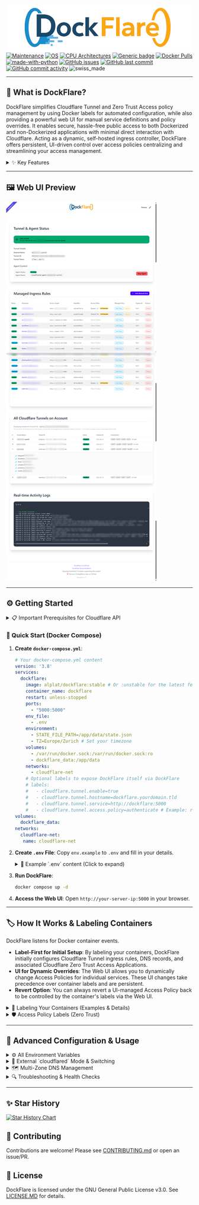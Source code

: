 ![DockFlareBanner](images/bannertr.png)
[![Maintenance](https://img.shields.io/badge/Maintained%3F-yes-green.svg)](https://github.com/ChrispyBacon-dev/baconflip)
[![OS](https://img.shields.io/badge/os-linux%20%7C%20windows%20%7C%20macos-brightgreen)]()
[![CPU Architectures](https://img.shields.io/badge/CPU-x86_64%20%7C%20arm64-brightgreen)](https://en.wikipedia.org/wiki/Central_processing_unit)
[![Generic badge](https://img.shields.io/badge/Release-1.8.5-blue.svg)](https://github.com/ChrispyBacon-dev/DockFlare/releases/tag/v1.8.5)
[![Docker Pulls](https://img.shields.io/docker/pulls/alplat/dockflare)](https://hub.docker.com/r/alplat/dockflare)
[![made-with-python](https://img.shields.io/badge/Made%20with-Python-1f425f.svg)](https://www.python.org/)
[![GitHub issues](https://img.shields.io/github/issues/ChrispyBacon-dev/dockflare)](https://github.com/ChrispyBacon-dev/dockflare/issues)
[![GitHub last commit](https://img.shields.io/github/last-commit/ChrispyBacon-dev/dockflare)](https://github.com/ChrispyBacon-dev/dockflare/commits/stable)
[![GitHub commit activity](https://img.shields.io/github/commit-activity/m/ChrispyBacon-dev/dockflare)](https://github.com/ChrispyBacon-dev/dockflare/commits/stable)
![swiss_made](https://img.shields.io/badge/Swiss_Made-FFFFFF?labelColor=FF0000&logo=data:image/svg%2bxml;base64,PHN2ZyB2ZXJzaW9uPSIxIiB3aWR0aD0iNTEyIiBoZWlnaHQ9IjUxMiIgdmlld0JveD0iMCAwIDMyIDMyIiB4bWxucz0iaHR0cDovL3d3dy53My5vcmcvMjAwMC9zdmciPgogIDxyZWN0IHdpZHRoPSIzMiIgaGVpZ2h0PSIzMiIgZmlsbD0idHJhbnNwYXJlbnQiLz4KICA8cGF0aCBkPSJtMTMgNmg2djdoN3Y2aC03djdoLTZ2LTdoLTd2LTZoN3oiIGZpbGw9IiNmZmYiLz4KPC9zdmc+)

---

## 🚀 What is DockFlare?

DockFlare simplifies Cloudflare Tunnel and Zero Trust Access policy management by using Docker labels for automated configuration, while also providing a powerful web UI for manual service definitions and policy overrides. It enables secure, hassle-free public access to both Dockerized and non-Dockerized applications with minimal direct interaction with Cloudflare. Acting as a dynamic, self-hosted ingress controller, DockFlare offers persistent, UI-driven control over access policies centralizing and streamlining your access management.

<details>
<summary>✨ Key Features</summary>

-   **Unified Cloudflare Tunnel Management**:
    -   Automates Tunnel creation/use & `cloudflared` agent lifecycle (optional internal deployment or external).
-   **Dynamic Ingress via Docker Labels**:
    -   Auto-configures Tunnel ingress & DNS from Docker labels (e.g., `hostname`, `service`, `path`).
    -   Supports various service types (`http`, `https`, `tcp`, `ssh`, `rdp`, `http_status`).
    -   Controls `no_tls_verify` and `originServerName` (SNI) for origin connections.
-   **Manual Ingress Rule Management**:
    -   Add & manage public hostnames for non-Docker services (e.g., router, NAS) via Web UI; DockFlare handles Tunnel rules & DNS.
-   **Versatile Access Policy Control (Docker & Manual)**:
    -   Define Cloudflare Access Policies (e.g., `bypass`, `authenticate`, custom JSON) via Docker labels; auto-manages Access Applications.
    -   Web UI to manage/override policies for *any* rule; UI changes persist, override labels, with revert option & clear indicators.
-   **Multi-Hostname & Multi-Zone**:
    -   Supports multiple hostnames (unique targets, zones, policies) per Docker container (indexed labels) or manual rule.
-   **State Persistence & Graceful Deletion**:
    -   Configurable grace period for Docker rule cleanup; persists all managed rules, Access App IDs, & UI overrides in `state.json`.
-   **Intelligent Reconciliation**:
    *   Continuously syncs Docker, manual entries, & saved state (respecting UI overrides) with Cloudflare (Tunnel, DNS, Access Apps); shows UI progress.
-   **Comprehensive Web UI (DaisyUI)**:
    -   **Dashboard**: Tunnel/agent status & controls.
    -   **Unified Rule List**: View/manage all rules (Docker & manual) with status, target, Access Policy (Cloudflare links, UI override badges), & delete options.
    -   **Easy Manual Entry**: Add non-Docker services via UI.
    -   **Account Tools**: View account tunnels/DNS.
    -   **Real-time Logs & Themes**: SSE activity logs & multiple UI themes.
-   **Secure & Robust**:
    -   Content Security Policy (CSP), API retries, and error reporting.

[Learn more on the GitHub Wiki](https://github.com/ChrispyBacon-dev/DockFlare/wiki)

</details>

---

## 🖼️ Web UI Preview

![Web UI example](images/status_web.png)

---

## ⚙️ Getting Started

<details>
<summary>📋 Important Prerequisites for Cloudflare API</summary>

- Docker: [Install Docker](https://docs.docker.com/engine/install/)
- Docker Compose: [Install Docker Compose](https://docs.docker.com/compose/install/)
- Cloudflare Account with:
  - API Token with Account:Cloudflare Tunnel:Edit, Account:Account Settings:Read, Account:Access: Apps and Policies:Edit, Zone:Zone:Read, Zone:DNS:Edit
  ![Cloudflare API](images/cf.png)
  *(Note: Account Settings Read is planned for future features, not strictly required for current core functionality.)*
  - Account ID (found in Cloudflare Dashboard → Overview)
  - Zone ID (found in Cloudflare Dashboard → Overview for your primary domain)

</details>

### 🚀 Quick Start (Docker Compose)

1.  **Create `docker-compose.yml`**:
    ```yaml
    # Your docker-compose.yml content
    version: '3.8'
    services:
      dockflare:
        image: alplat/dockflare:stable # Or :unstable for the latest features
        container_name: dockflare
        restart: unless-stopped
        ports:
          - "5000:5000"
        env_file:
          - .env
        environment:
          - STATE_FILE_PATH=/app/data/state.json
          - TZ=Europe/Zurich # Set your timezone
        volumes:
          - /var/run/docker.sock:/var/run/docker.sock:ro
          - dockflare_data:/app/data
        networks:
          - cloudflare-net
        # Optional labels to expose DockFlare itself via DockFlare
        # labels:
        #   - cloudflare.tunnel.enable=true
        #   - cloudflare.tunnel.hostname=dockflare.yourdomain.tld
        #   - cloudflare.tunnel.service=http://dockflare:5000
        #   - cloudflare.tunnel.access.policy=authenticate # Example: require login
    volumes:
      dockflare_data:
    networks:
      cloudflare-net:
       name: cloudflare-net
    ```

2.  **Create `.env` File**:
    Copy `env.example` to `.env` and fill in your details.
    <details>
    <summary>📄 Example `.env` content (Click to expand)</summary>

    ```dotenv
    # === REQUIRED CLOUDFLARE CREDENTIALS ===
    CF_API_TOKEN=your_cloudflare_api_token_here
    CF_ACCOUNT_ID=your_cloudflare_account_id_here
    
    # Default Cloudflare Zone ID (Recommended)
    # If not set, cloudflare.tunnel.zonename label is REQUIRED for all services.
    CF_ZONE_ID=your_default_cloudflare_zone_id_here
    
    # === TUNNEL CONFIGURATION ===
    # Name for the Cloudflare Tunnel managed by DockFlare
    # (Required if NOT using an external cloudflared instance)
    TUNNEL_NAME=DockFlare-Tunnel
      
    # === DOCKFLARE BEHAVIOR & CUSTOMIZATION ===
    LABEL_PREFIX=cloudflare.tunnel
    GRACE_PERIOD_SECONDS=28800
    CLEANUP_INTERVAL_SECONDS=300
    AGENT_STATUS_UPDATE_INTERVAL_SECONDS=10
    # STATE_FILE_PATH=/app/data/state.json # Usually set in docker-compose
    SCAN_ALL_NETWORKS=false
    CLOUDFLARED_NETWORK_NAME=cloudflare-net
    # TUNNEL_DNS_SCAN_ZONE_NAMES=extradomain.com,another-zone.net
    
    # === PERFORMANCE & RESOURCE MANAGEMENT ===
    MAX_CONCURRENT_DNS_OPS=3
    # RECONCILIATION_BATCH_SIZE=3 # Placeholder
    ```
    *Refer to `env.example` for a full list of options and detailed comments.*
    </details>

3.  **Run DockFlare**:
    ```bash
    docker compose up -d
    ```

4.  **Access the Web UI**: Open `http://your-server-ip:5000` in your browser.

---

## 🏷️ How It Works & Labeling Containers

DockFlare listens for Docker container events.
- **Label-First for Initial Setup**: By labeling your containers, DockFlare initially configures Cloudflare Tunnel ingress rules, DNS records, and associated Cloudflare Zero Trust Access Applications.
- **UI for Dynamic Overrides**: The Web UI allows you to dynamically change Access Policies for individual services. These UI changes take precedence over container labels and are persistent.
- **Revert Option**: You can always revert a UI-managed Access Policy back to be controlled by the container's labels via the Web UI.

<details>
<summary>📝 Labeling Your Containers (Examples & Details)</summary>

DockFlare supports two approaches for labeling containers:

#### 1. Standard Labels (Single Domain per Service)

To expose a service through DockFlare, add the following labels to your container:

```yaml
services:
  my-service:
    image: nginx:latest
    labels:
      # Enable DockFlare management for this container
      - "cloudflare.tunnel.enable=true" 
      
      # The public hostname to expose
      - "cloudflare.tunnel.hostname=my-service.example.com"
      
      # The internal service address (protocol://container_name_or_ip:port)
      # Service type (http, https, tcp, ssh, rdp, http_status) is inferred from the prefix.
      - "cloudflare.tunnel.service=http://my-service:80" 
      
      # Optional: Specify a URL path. Only requests to hostname/path will match.
      # - "cloudflare.tunnel.path=/app"
      
      # Optional: Specify a different Cloudflare Zone for this hostname
      # - "cloudflare.tunnel.zonename=another.example.com"
      
      # Optional: Disable TLS verification if your internal service uses HTTP or a self-signed cert
      # - "cloudflare.tunnel.no_tls_verify=true"

      # Optional: Specify Origin Server Name (SNI) for TLS connection to origin
      # - "cloudflare.tunnel.originsrvname=internal.service.local" 
    networks:
      - cloudflare-net 
```

#### 2. Indexed Labels (Multiple Hostnames/Services from One Container)

To expose multiple hostnames or services from a single container, use indexed labels:

```yaml
services:
  multi-host-app:
    image: my-custom-app:latest
    labels:
      - "cloudflare.tunnel.enable=true"
      
      # First hostname configuration
      - "cloudflare.tunnel.0.hostname=app1.example.com"
      - "cloudflare.tunnel.0.service=http://multi-host-app:8080" # Points to port 8080
      - "cloudflare.tunnel.0.path=/frontend" # Path for this specific hostname/service
      # - "cloudflare.tunnel.0.originsrvname=app1-sni.internal" 
      # - "cloudflare.tunnel.0.access.policy=authenticate" 
      
      # Second hostname configuration
      - "cloudflare.tunnel.1.hostname=api.example.com"
      - "cloudflare.tunnel.1.service=tcp://multi-host-app:3000" # Example of TCP service
      # - "cloudflare.tunnel.1.path=/rpc" # Path might be less common for TCP but possible
      # - "cloudflare.tunnel.1.zonename=otherexample.com" 
      # - "cloudflare.tunnel.1.no_tls_verify=true" # Not typical for TCP but shown as an option
      # - "cloudflare.tunnel.1.originsrvname=api-sni.internal"
      
      # Note: Default service/path/originsrvname can also be set without index,
      # and indexed entries will fall back to them if not specified.
    networks:
      - cloudflare-net
```
> **Note**: Index numbers must be sequential starting from `0` (e.g., `0`, `1`, `2`). Any gap will stop further processing of indexed labels for that container. Each indexed entry is treated as a separate rule.

</details>

<details>
<summary>🛡️ Access Policy Labels (Zero Trust)</summary>

These labels define the *initial* Cloudflare Access Policy for an exposed `hostname`. UI changes persist and override these labels unless "Reverted to Labels".

| Label                                   | Description                                                                                                                                                                                             | Default                | Example                                                                                   |
| :-------------------------------------- | :------------------------------------------------------------------------------------------------------------------------------------------------------------------------------------------------------ | :--------------------- | :---------------------------------------------------------------------------------------- |
| `{prefix}.access.policy`                | Type: `bypass` (public app), `authenticate` (IdP login), `default_tld` (inherits from `*.domain.com` policy, no specific app created). If unset, service is public (no Access App).                  | (None/Public)          | `cloudflare.tunnel.access.policy="authenticate"`                                        |
| `{prefix}.access.name`                  | Custom name for the Cloudflare Access Application.                                                                                                                                                      | `DockFlare-{hostname}` | `cloudflare.tunnel.access.name="My Web App Access"`                                      |
| `{prefix}.access.session_duration`      | Session duration (e.g., `24h`, `30m`).                                                                                                                                                                | `24h`                  | `cloudflare.tunnel.access.session_duration="1h"`                                         |
| `{prefix}.access.app_launcher_visible`  | If `"true"`, app is visible in Cloudflare App Launcher.                                                                                                                                                  | `false`                | `cloudflare.tunnel.access.app_launcher_visible="true"`                                   |
| `{prefix}.access.allowed_idps`          | Comma-separated IdP UUIDs. If `authenticate` & unset, allows any account IdP.                                                                                                                             | (Account Default)      | `cloudflare.tunnel.access.allowed_idps="<IdP_UUID_1>,<IdP_UUID_2>"`                      |
| `{prefix}.access.auto_redirect_to_identity` | If `"true"`, auto-redirects to IdP login.                                                                                                                                                             | `false`                | `cloudflare.tunnel.access.auto_redirect_to_identity="true"`                              |
| `{prefix}.access.custom_rules`          | JSON string array of [Cloudflare Access Policy rules](https://developers.cloudflare.com/api/operations/access-policies-create-an-access-policy). Overrides basic `access.policy` decisions.         | (None)                 | `'...=[{"email":{"email":"user@example.com"},"action":"allow"},{"action":"block"}]'` |

**Example of Access Policy Labels:**
```yaml
labels:
  - "cloudflare.tunnel.enable=true"
  - "cloudflare.tunnel.hostname=secure-app.example.com"
  - "cloudflare.tunnel.service=http://my-secure-app:8080"
  - "cloudflare.tunnel.access.policy=authenticate"
  - "cloudflare.tunnel.access.session_duration=8h"
  # - "cloudflare.tunnel.access.allowed_idps=YOUR_GITHUB_IDP_UUID_HERE" 
```
This creates an Access Application named "DockFlare-secure-app.example.com" requiring authentication with an 8-hour session.

</details>

---

## 🔧 Advanced Configuration & Usage

<details>
<summary>⚙️ All Environment Variables</summary>

| Variable                          | Description                                                                                               | Default                          |
| :-------------------------------- | :-------------------------------------------------------------------------------------------------------- | :------------------------------- |
| `CF_API_TOKEN`                    | Cloudflare API token                                                                                      | **(Required)**                   |
| `CF_ACCOUNT_ID`                   | Cloudflare account ID                                                                                     | **(Required)**                   |
| `CF_ZONE_ID`                      | Default/fallback Cloudflare zone ID.                                                                      | (None - `zonename` label needed) |
| `TUNNEL_NAME`                     | Name for the Cloudflare tunnel (if DockFlare manages it).                                                 | `dockflared-tunnel`              |
| `GRACE_PERIOD_SECONDS`            | Time (sec) before removing rules after container stops.                                                   | `28800` (8 hours)                |
| `CLEANUP_INTERVAL_SECONDS`        | Interval (sec) for checking expired rules.                                                                | `300` (5 minutes)                |
| `AGENT_STATUS_UPDATE_INTERVAL_SECONDS` | Interval (sec) to update managed agent status.                                                       | `10`                             |
| `LABEL_PREFIX`                    | Prefix for Docker labels.                                                                                 | `cloudflare.tunnel`              |
| `USE_EXTERNAL_CLOUDFLARED`        | Set to `true` to use an existing `cloudflared` agent.                                                     | `false`                          |
| `EXTERNAL_TUNNEL_ID`              | Tunnel ID for external `cloudflared` mode.                                                                | (Required if external is true)   |
| `SCAN_ALL_NETWORKS`               | Scan containers across all Docker networks.                                                               | `false`                          |
| `CLOUDFLARED_NETWORK_NAME`        | Docker network for DockFlare's managed `cloudflared` agent.                                               | `cloudflare-net`                 |
| `STATE_FILE_PATH`                 | Path inside container for state persistence (`state.json`).                                               | `/app/data/state.json`           |
| `TUNNEL_DNS_SCAN_ZONE_NAMES`      | Comma-separated additional Zone NAMES for UI DNS scan (e.g., `another.com,mydomain.org`).                  | (None)                           |
| `MAX_CONCURRENT_DNS_OPS`          | Limits simultaneous DNS API calls during reconciliation.                                                  | `3`                              |
| `RECONCILIATION_BATCH_SIZE`       | (Placeholder for future) DNS records to process per batch.                                                | `3`                              |
| `ACCOUNT_EMAIL_CACHE_TTL`         | (Internal) How long to cache the account email (seconds).                                                   | `3600` (1 hour)                  |
| `TZ`                              | Set timezone for the container, e.g. `America/New_York`. Affects log timestamps.                            | (System Default)                 |

</details>

<details>
<summary>🔄 External `cloudflared` Mode & Switching</summary>

> [!CAUTION]
> **ADVANCED USERS ONLY - HIGH POTENTIAL FOR MISCONFIGURATION**
>
> External `cloudflared` mode is powerful but requires a **deep understanding of Docker networking and Cloudflare Tunnels.** Misconfiguration can easily lead to services being unreachable or DockFlare being unable to manage resources correctly.
>
> **Proceed with extreme caution and only if you are comfortable managing `cloudflared` and Docker network configurations independently.** This mode is **not recommended** for users new to Docker or Cloudflare Tunnels.

DockFlare can integrate with an existing `cloudflared` tunnel that you manage completely separately (i.e., not started or configured by DockFlare). In this mode, DockFlare focuses on DNS and Cloudflare Access Application management for that tunnel.

**Critical Prerequisite: Docker Network Configuration**

*   For DockFlare to successfully interact with your services when using an external `cloudflared` tunnel, **all relevant containers (DockFlare itself, your target application containers, and potentially your externally managed `cloudflared` agent if it needs to resolve services by Docker DNS) must share a common Docker network and be able to communicate.**
*   You are responsible for ensuring that the "Service Address" you define in DockFlare (via labels or UI) is resolvable and reachable from your *externally managed* `cloudflared` agent.
*   Incorrect network setup is the most common source of issues in this mode.

**To Use External Mode:**

1.  Set `USE_EXTERNAL_CLOUDFLARED=true` in your `.env` file.
2.  Set `EXTERNAL_TUNNEL_ID` in your `.env` file to your existing tunnel's UUID.
    <details>
    <summary>How to Find Your Existing Tunnel ID</summary>

    1.  Log in to the [Cloudflare Dashboard](https://dash.cloudflare.com).
    2.  Navigate to **Zero Trust** -> **Access** -> **Tunnels**.
    3.  Select your desired pre-existing tunnel.
    4.  The Tunnel ID (a UUID) is displayed on the tunnel's overview page and is also present in the URL.
    </details>

**DockFlare's Behavior in External Mode:**

*   ✅ **WILL** create/update/delete CNAME DNS records in your configured Cloudflare zones, pointing to your `EXTERNAL_TUNNEL_ID`.
*   ✅ **WILL** create/update/delete Cloudflare Access Applications based on Docker labels or UI interactions for services it manages.
*   ❌ **WILL NOT** start, stop, or manage a `cloudflared` agent Docker container. You are fully responsible for the lifecycle and configuration of your `cloudflared` agent.
*   ❌ **WILL NOT** modify the tunnel's ingress rules via the Cloudflare API. Ingress routing (which public hostnames/paths map to which internal services) must be configured directly in your externally managed `cloudflared` agent's configuration file (e.g., `config.yml`). DockFlare assumes your external `cloudflared` agent is already correctly routing traffic for the hostnames it manages DNS for.

> [!WARNING]
> **Authoritative DNS Management in External Mode:**
> When `USE_EXTERNAL_CLOUDFLARED=true`, DockFlare assumes it has **authoritative control** over CNAME DNS records in the specified Cloudflare zones that point to the `EXTERNAL_TUNNEL_ID`.
>
> *   It **may remove CNAME records** it doesn't recognize as actively managed by its current rules if those CNAMEs point to the same `EXTERNAL_TUNNEL_ID` within the monitored zones.
> *   Ensure no other systems or manual configurations are creating CNAMEs for this specific external tunnel in the zones DockFlare monitors, as they might be overwritten or deleted.

**Before Enabling External Mode, Ensure You Can Answer "Yes" To:**

1.  Do I have a `cloudflared` tunnel already running and configured independently of DockFlare?
2.  Does my external `cloudflared` agent's configuration file (`config.yml`) correctly define ingress rules for the services I want DockFlare to manage DNS/Access for?
3.  Are DockFlare, my target application containers, and my external `cloudflared` agent (if resolving services by Docker DNS) all on a shared Docker network that allows them to communicate as needed?
4.  Am I comfortable troubleshooting Docker networking issues independently?
5.  Do I understand that DockFlare will manage DNS records pointing to my external tunnel ID and may remove conflicting ones?

If you cannot confidently answer "yes" to all these questions, using DockFlare's default managed `cloudflared` mode is strongly recommended.

**Switching Modes (e.g., Internal to External):**
This requires careful steps to avoid conflicts.
1. **Stop DockFlare:** `docker compose stop dockflare`
2. **If moving from Internal to External:**
   *   Remove the DockFlare-managed agent: `docker rm -f cloudflared-agent-YOUR_TUNNEL_NAME` (replace `YOUR_TUNNEL_NAME` with the value from your old `.env`).
   *   Consider deleting the old tunnel object and its DNS CNAMEs from the Cloudflare dashboard if you are setting up a brand new external tunnel.
3. **Set up your external `cloudflared` agent** and get its Tunnel ID.
4. **Update `.env`**: Set `USE_EXTERNAL_CLOUDFLARED=true` and `EXTERNAL_TUNNEL_ID`. Clear or comment out `TUNNEL_NAME`.
5. **Optional: Clear Old State:** For a clean switch, you might consider removing the old `state.json` (e.g., `docker volume rm dockflare_data` then `docker volume create dockflare_data`, or delete the file if mapped to host). DockFlare will then rebuild state from active containers.
6. **Start DockFlare:** `docker compose up -d dockflare`
7. **Verify:** Check UI, logs, and Cloudflare dashboard.

</details>

<details>
<summary>🗺️ Multi-Zone DNS Management</summary>

DockFlare handles services across multiple Cloudflare zones (domains).

1.  **Container-Specific Zone (Label):**
    Use `cloudflare.tunnel.zonename="yourdomain.com"` on a container (or indexed entry) to specify its zone. DockFlare resolves the Zone ID automatically.
    ```yaml
    labels:
      - "cloudflare.tunnel.0.hostname=app.customdomain.com"
      - "cloudflare.tunnel.0.service=http://my-service:80"
      - "cloudflare.tunnel.0.zonename=customdomain.com" 
    ```
2.  **Default Zone (Environment Variable):**
    Set `CF_ZONE_ID` in your `.env` file. This is used if a `zonename` label isn't provided for a rule.
3.  **UI DNS Scan (Multiple Zones):**
    To see DNS records for a tunnel across multiple zones you own (in the "All Cloudflare Tunnels" UI section), set `TUNNEL_DNS_SCAN_ZONE_NAMES` in your `.env` with a comma-separated list of zone *names* (e.g., `TUNNEL_DNS_SCAN_ZONE_NAMES=domain1.com,another.org`). `CF_ZONE_ID`'s domain is included automatically if set.

</details>

<details>
<summary>🔍 Troubleshooting & Health Checks</summary>

**Common Issues:**
- **Log Stream Not Working**: Ensure browser supports SSE. Check for network filtering or reverse proxy issues (ensure SSE/long-polling is allowed).
- **Container Not Detected**:
    - Verify correct labels (prefix, enable, hostname, service).
    - Container network accessible by DockFlare/agent (or `SCAN_ALL_NETWORKS=true`).
    - Valid hostname and service format (e.g., `http://host:port`).
- **Cloudflare API Errors**: Check `CF_API_TOKEN` permissions, `CF_ACCOUNT_ID`, and `CF_ZONE_ID`.

**Debugging:**
- View logs in DockFlare Web UI or via `docker logs dockflare`.

**Health Checks:**
- **DockFlare App Ping**: `http://<dockflare_host>:5000/ping`
- **Cloudflare Connectivity (via Tunnel)**: Access `http://<your_dockflare_public_hostname>/cloudflare-ping` (if you've exposed DockFlare itself) to check headers from Cloudflare.

</details>

---
## ✨ Star History

[![Star History Chart](https://api.star-history.com/svg?repos=ChrispyBacon-dev/DockFlare&type=Date)](https://www.star-history.com/#ChrispyBacon-dev/DockFlare&Date)

## 🤝 Contributing

Contributions are welcome! Please see [CONTRIBUTING.md](CONTRIBUTING.md) or open an issue/PR.

## 📜 License

DockFlare is licensed under the GNU General Public License v3.0. See [LICENSE.MD](LICENSE.MD) for details.